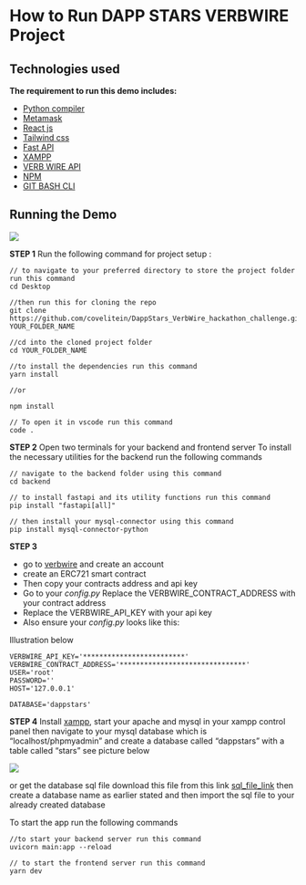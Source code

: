 # How to Run DAPP STARS VERBWIRE Project

## Technologies used

**The requirement to run this demo includes:**

- [Python compiler](https://www.python.org/downloads/)
- [Metamask](https://chrome.google.com/webstore/detail/metamask/nkbihfbeogaeaoehlefnkodbefgpgknn?gclid=CjwKCAiAkrWdBhBkEiwAZ9cdcIIEdJ5UsuI79Wmpep0MS2TLMiLAk_oxoyNb1v5hA0IvqDTqoQ4RIBoC7A8QAvD_BwE)
- [React js](https://reactjs.org/docs/create-a-new-react-app.html)
- [Tailwind css](https://tailwindcss.com/docs/installation)
- [Fast API](https://fastapi.tiangolo.com/tutorial/)
- [XAMPP](https://www.apachefriends.org/download.html)
- [VERB WIRE API](https://www.verbwire.com/)
- [NPM](https://nodejs.org/en/download/)
- [GIT BASH CLI](https://git-scm.com/downloads)


## **Running the Demo**
![](./screenshot/0.gif)


**STEP 1**
Run the following command for project setup :

    // to navigate to your preferred directory to store the project folder run this command
    cd Desktop

    //then run this for cloning the repo
    git clone https://github.com/covelitein/DappStars_VerbWire_hackathon_challenge.git YOUR_FOLDER_NAME

    //cd into the cloned project folder
    cd YOUR_FOLDER_NAME
    
    //to install the dependencies run this command
    yarn install

    //or

    npm install

    // To open it in vscode run this command
    code .

**STEP 2**
Open two terminals for your backend and frontend server
To install the necessary utilities for the backend run the following commands

    // navigate to the backend folder using this command
    cd backend
    
    // to install fastapi and its utility functions run this command
    pip install "fastapi[all]"
    
    // then install your mysql-connector using this command
    pip install mysql-connector-python

**STEP 3**

- go to [verbwire](https://www.verbwire.com/) and create an account 
- create an ERC721 smart contract
- Then copy your contracts address and api key
- Go to your *config.py* Replace the VERBWIRE_CONTRACT_ADDRESS with your  contract address 
- Replace the VERBWIRE_API_KEY with your api key
- Also ensure your *config.py* looks like this:

Illustration below


    VERBWIRE_API_KEY='*************************'
    VERBWIRE_CONTRACT_ADDRESS='*******************************'
    USER='root'
    PASSWORD=''
    HOST='127.0.0.1'
    
    DATABASE='dappstars'

**STEP 4**
Install [xampp](https://www.apachefriends.org/download.html), start your apache and mysql in your xampp control panel then navigate to your mysql database which is “localhost/phpmyadmin” and create a database called “dappstars” with a table called “stars” see picture below


![](https://paper-attachments.dropboxusercontent.com/s_EE1BEE1DB47FA0D07A828BDC02264B4CE72E323F37C7A1C969E6A006E9712B27_1672316285625_screenshoteasy+80.png)


or get the database sql file download this file from this link [sql_file_link](https://filebin.net/cefkgzqw71kz9djf/stars.sql) then create a database name as earlier stated and then import the sql file to your already created database 

To start the app run the following commands


    
    //to start your backend server run this command
    uvicorn main:app --reload 

    // to start the frontend server run this command
    yarn dev






